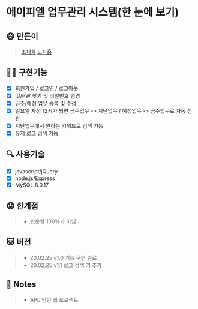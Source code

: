 # 에이피엘 업무관리 시스템(한 눈에 보기)

## :smile: 만든이
> [조재희](https://github.com/cbw1030)
> [노지홍](https://github.com/wlghd28)

## :man_juggling: 구현기능
- [x] 회원가입 / 로그인 / 로그아웃
- [x] ID/PW 찾기 및 비밀번호 변경
- [x] 금주/예정 업무 등록 및 수정
- [x] 일요일 자정 12시가 되면 금주업무 -> 지난업무 / 예정업무 -> 금주업무로 자동 전환
- [x] 지난업무에서 원하는 키워드로 검색 가능
- [x] 유저 로그 검색 가능

## :mag: 사용기술
- [x] javascript/jQuery
- [x] node.js/Express
- [x] MySQL 8.0.17

## :worried: 한계점
> - 반응형 100%가 아님

## :cat: 버전
> - 20.02.25 v1.0 기능 구현 완료
> - 20.02.25 v1.1 로그 검색 기 추가

## :page_facing_up: Notes
> - APL 인턴 웹 프로젝트
